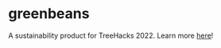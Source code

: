 # greenbeans
A sustainability product for TreeHacks 2022. Learn more [here](https://devpost.com/software/greenbeans)!
